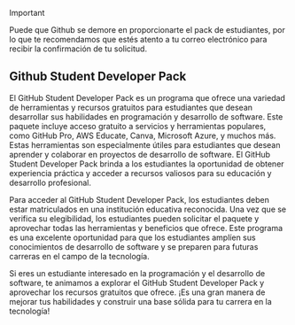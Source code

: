 > [!IMPORTANT]
> Puede que Github se demore en proporcionarte el pack de estudiantes, por lo que te recomendamos que estés atento a tu correo electrónico para recibir la confirmación de tu solicitud.


## Github Student Developer Pack

El GitHub Student Developer Pack es un programa que ofrece una variedad de herramientas y recursos gratuitos para estudiantes que desean desarrollar sus habilidades en programación y desarrollo de software. Este paquete incluye acceso gratuito a servicios y herramientas populares, como GitHub Pro, AWS Educate, Canva, Microsoft Azure, y muchos más. Estas herramientas son especialmente útiles para estudiantes que desean aprender y colaborar en proyectos de desarrollo de software. El GitHub Student Developer Pack brinda a los estudiantes la oportunidad de obtener experiencia práctica y acceder a recursos valiosos para su educación y desarrollo profesional.

Para acceder al GitHub Student Developer Pack, los estudiantes deben estar matriculados en una institución educativa reconocida. Una vez que se verifica su elegibilidad, los estudiantes pueden solicitar el paquete y aprovechar todas las herramientas y beneficios que ofrece. Este programa es una excelente oportunidad para que los estudiantes amplíen sus conocimientos de desarrollo de software y se preparen para futuras carreras en el campo de la tecnología.

Si eres un estudiante interesado en la programación y el desarrollo de software, te animamos a explorar el GitHub Student Developer Pack y aprovechar los recursos gratuitos que ofrece. ¡Es una gran manera de mejorar tus habilidades y construir una base sólida para tu carrera en la tecnología!